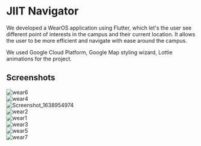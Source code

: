 # JIIT Navigator

We developed a WearOS application using Flutter, which let's the user see different point of interests in the campus and their current location. It allows the user to be more efficient and navigate with ease around the campus.

We used Google Cloud Platform, Google Map styling wizard, Lottie animations for the project.

## Screenshots

![wear6](https://user-images.githubusercontent.com/70877885/183245522-f6db4091-6653-4958-ae39-d7cabf89a45c.png)
<br>
![wear4](https://user-images.githubusercontent.com/70877885/183245532-b54fdf8f-d305-487d-940a-24fa636d3240.png)
<br>
![Screenshot_1638954974](https://user-images.githubusercontent.com/70877885/183245224-26634b0d-1364-49e5-b95f-f682c8e288be.png)
<br>
![wear2](https://user-images.githubusercontent.com/70877885/183245358-8771e3a5-21c6-40d4-8015-9cdc2cb3f59f.png)
<br>
![wear1](https://user-images.githubusercontent.com/70877885/183245378-01fc6f23-4f59-4b15-9727-9836e43851de.gif)
<br>
![wear3](https://user-images.githubusercontent.com/70877885/183245384-259134eb-45c3-4b8c-a5f6-5e98250cb074.png)
<br>
![wear5](https://user-images.githubusercontent.com/70877885/183245511-1cbe7b1f-ba34-4189-8961-a443394dbc85.gif)
<br>
![wear7](https://user-images.githubusercontent.com/70877885/183245516-8239dfd6-f782-4b3d-8509-ac814a40604c.jpg)




<!-- A new ![Uploading wear1.gif…]()
Flutter project.

## Getting Started

This project is a starting point for a Flutter application.

A few resources to get you started if this is your first Flutter project:

- [Lab: Write your first Flutter app](https://flutter.dev/docs/get-started/codelab)
- [Cookbook: Useful Flutter samples](https://flutter.dev/docs/cookbook)

For help getting started with Flutter, view our
[online documentation](https://flutter.dev/docs), which offers tutorials,
samples, guidance on mobile development, and a full API reference. -->
